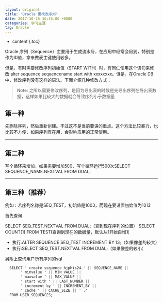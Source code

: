 ```yaml
---
layout: original
title: "Oracle 更改表序列"
date: 2017-10-26 16:16:00 +0800 
categories: 学习生涯
tag: Oracle
---
```

* content
{:toc}


Oracle 序列（Sequence）主要用于生成流水号，在应用中经常会用到，特别是作为ID值，拿来做表主键使用较多。

但是，有时需要修改序列初始值（START WITH）时，有同仁使用这个语句来修改:alter sequence sequencename start with xxxxxxxx。但是，在Oracle DB中，修改序列没有这样的语法。下面介绍几种修改方式：
<!-- more -->

> Note: 之所以需要修改序列，是因为导出表的时候是先导出序列在导出表数据，这样如果比较大的数据就会导致序列小于数据量



## 第一种

先删除序列，然后重新创建。不过这不是当前要讲的重点。这个方法比较暴力，也比较不方便，如果序列有在用，会影响应用的正常使用。

---

## 第二种

写个循环来增加。如果需要增加500，写个循环运行500次SELECT SEQUENCE_NAME.NEXTVAL FROM DUAL;

---

## 第三种（推荐）

例如：若序列名称是SEQ_TEST，初始值是1000，而现在要设置初始值为1013

首先查询

SELECT SEQ_TEST.NEXTVAL FROM DUAL;（查到现在序列的位置）
SELECT  COUNT(1) FROM TEST(查询到现在的数据量，默认从1开始自增1)

- 执行:ALTER SEQUENCE SEQ_TEST INCREMENT BY 13;（如果像差的较大）
- 执行:SELECT SEQ_TEST.NEXTVAL FROM DUAL;（如果像差的较小）

另附上查询用户所有序列的sql
```css
  SELECT ' create sequence hjphis24.' || SEQUENCE_NAME ||   
       ' minvalue ' || MIN_VALUE ||   
       ' maxvalue ' || MAX_VALUE ||   
       ' start with ' || LAST_NUMBER ||   
       ' increment by ' || INCREMENT_BY ||   
       ' cache ' || CACHE_SIZE || ' ;'  
  FROM USER_SEQUENCES;
```



